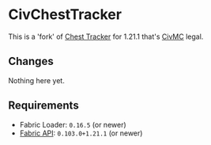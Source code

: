 # CivChestTracker

This is a 'fork' of [Chest Tracker](https://modrinth.com/mod/chest-tracker) for 1.21.1 that's [CivMC](https://civmc.net)
legal.

## Changes

Nothing here yet.

## Requirements

- Fabric Loader: `0.16.5` (or newer)
- [Fabric API](https://modrinth.com/mod/fabric-api): `0.103.0+1.21.1` (or newer)
